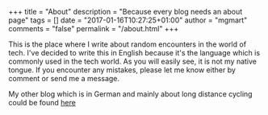 +++
title = "About"
description = "Because every blog needs an about page"
tags = []
date = "2017-01-16T10:27:25+01:00"
author = "mgmart"
comments = "false"
permalink = "/about.html"
+++


This is the place where I write about random encounters in the world of
tech. I've decided to write this in English because it's the language which is
commonly used in the tech world. As you will easily see, it is not my
native tongue. If you encounter any mistakes, please let me know either by
comment or send me a message.

My other blog which is in German and mainly about long distance cycling could be
found [here](https://www.martelli.de)

